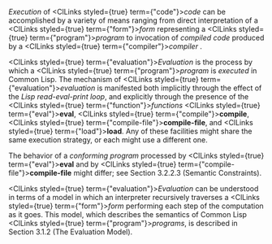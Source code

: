  



*Execution* of <ClLinks styled={true} term={"code"}><i>code</i></ClLinks> can be accomplished by a variety of means ranging from direct interpretation of a <ClLinks styled={true} term={"form"}><i>form</i></ClLinks> representing a <ClLinks styled={true} term={"program"}><i>program</i></ClLinks> to invocation of *compiled code* produced by a <ClLinks styled={true} term={"compiler"}><i>compiler</i></ClLinks> . 



<ClLinks styled={true} term={"evaluation"}><i>Evaluation</i></ClLinks> is the process by which a <ClLinks styled={true} term={"program"}><i>program</i></ClLinks> is *executed* in Common Lisp. The mechanism of <ClLinks styled={true} term={"evaluation"}><i>evaluation</i></ClLinks> is manifested both implicitly through the effect of the *Lisp read-eval-print loop*, and explicitly through the presence of the <ClLinks styled={true} term={"function"}><i>functions</i></ClLinks> <ClLinks styled={true} term={"eval"}><b>eval</b></ClLinks>, <ClLinks styled={true} term={"compile"}><b>compile</b></ClLinks>, <ClLinks styled={true} term={"compile-file"}><b>compile-file</b></ClLinks>, and <ClLinks styled={true} term={"load"}><b>load</b></ClLinks>. Any of these facilities might share the same execution strategy, or each might use a different one. 



The behavior of a *conforming program* processed by <ClLinks styled={true} term={"eval"}><b>eval</b></ClLinks> and by <ClLinks styled={true} term={"compile-file"}><b>compile-file</b></ClLinks> might differ; see Section 3.2.2.3 (Semantic Constraints). 



<ClLinks styled={true} term={"evaluation"}><i>Evaluation</i></ClLinks> can be understood in terms of a model in which an interpreter recursively traverses a <ClLinks styled={true} term={"form"}><i>form</i></ClLinks> performing each step of the computation as it goes. This model, which describes the semantics of Common Lisp <ClLinks styled={true} term={"program"}><i>programs</i></ClLinks>, is described in Section 3.1.2 (The Evaluation Model). 



